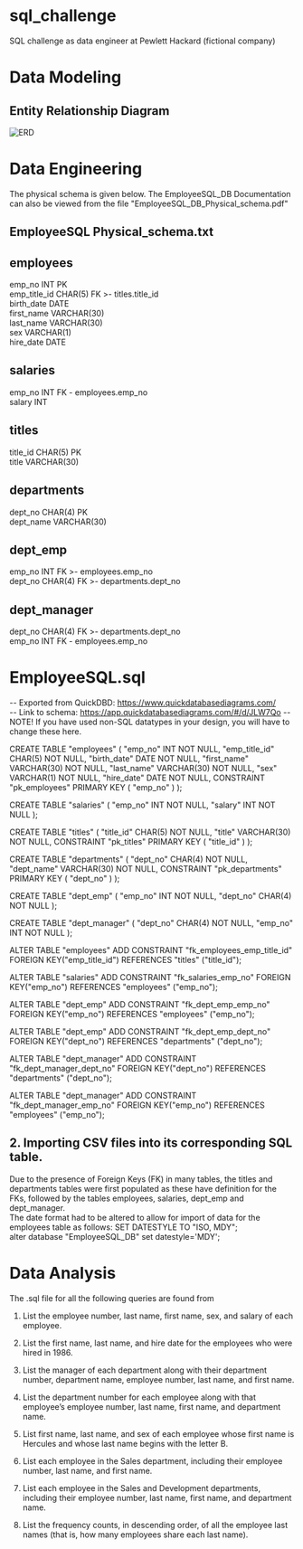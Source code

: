 # sql_challenge
SQL challenge as data engineer at Pewlett Hackard (fictional company)


# Data Modeling

## Entity Relationship Diagram



![ERD](https://github.com/user-attachments/assets/ad12898f-15e1-4038-a4c1-b366f5e9c08b)

# Data Engineering

The physical schema is given below. The  EmployeeSQL_DB Documentation can also be viewed from the file "EmployeeSQL_DB_Physical_schema.pdf"

## EmployeeSQL Physical_schema.txt

employees 
-
emp_no INT PK <br>
emp_title_id CHAR(5) FK >- titles.title_id <br>
birth_date DATE <br>
first_name VARCHAR(30) <br>
last_name VARCHAR(30) <br>
sex VARCHAR(1) <br>
hire_date DATE <br>

salaries
-
emp_no INT FK - employees.emp_no <br>
salary INT <br>


titles
-
title_id CHAR(5) PK <br>
title VARCHAR(30) <br>


departments
-
dept_no CHAR(4) PK  <br>
dept_name VARCHAR(30) <br>


dept_emp 
-
emp_no INT FK >- employees.emp_no <br>
dept_no CHAR(4) FK >- departments.dept_no <br>


dept_manager
-
dept_no CHAR(4) FK >- departments.dept_no <br>
emp_no INT FK - employees.emp_no <br>


# EmployeeSQL.sql

-- Exported from QuickDBD: https://www.quickdatabasediagrams.com/ <br>
-- Link to schema: https://app.quickdatabasediagrams.com/#/d/JLW7Qo
-- NOTE! If you have used non-SQL datatypes in your design, you will have to change these here.


CREATE TABLE "employees" (
    "emp_no" INT   NOT NULL,
    "emp_title_id" CHAR(5)   NOT NULL,
    "birth_date" DATE   NOT NULL,
    "first_name" VARCHAR(30)   NOT NULL,
    "last_name" VARCHAR(30)   NOT NULL,
    "sex" VARCHAR(1)   NOT NULL,
    "hire_date" DATE   NOT NULL,
    CONSTRAINT "pk_employees" PRIMARY KEY (
        "emp_no"
     )
);

CREATE TABLE "salaries" (
    "emp_no" INT   NOT NULL,
    "salary" INT   NOT NULL
);

CREATE TABLE "titles" (
    "title_id" CHAR(5)   NOT NULL,
    "title" VARCHAR(30)   NOT NULL,
    CONSTRAINT "pk_titles" PRIMARY KEY (
        "title_id"
     )
);

CREATE TABLE "departments" (
    "dept_no" CHAR(4)   NOT NULL,
    "dept_name" VARCHAR(30)   NOT NULL,
    CONSTRAINT "pk_departments" PRIMARY KEY (
        "dept_no"
     )
);

CREATE TABLE "dept_emp" (
    "emp_no" INT   NOT NULL,
    "dept_no" CHAR(4)   NOT NULL
);

CREATE TABLE "dept_manager" (
    "dept_no" CHAR(4)   NOT NULL,
    "emp_no" INT   NOT NULL
);

ALTER TABLE "employees" ADD CONSTRAINT "fk_employees_emp_title_id" FOREIGN KEY("emp_title_id")
REFERENCES "titles" ("title_id");

ALTER TABLE "salaries" ADD CONSTRAINT "fk_salaries_emp_no" FOREIGN KEY("emp_no")
REFERENCES "employees" ("emp_no");

ALTER TABLE "dept_emp" ADD CONSTRAINT "fk_dept_emp_emp_no" FOREIGN KEY("emp_no")
REFERENCES "employees" ("emp_no");

ALTER TABLE "dept_emp" ADD CONSTRAINT "fk_dept_emp_dept_no" FOREIGN KEY("dept_no")
REFERENCES "departments" ("dept_no");

ALTER TABLE "dept_manager" ADD CONSTRAINT "fk_dept_manager_dept_no" FOREIGN KEY("dept_no")
REFERENCES "departments" ("dept_no");

ALTER TABLE "dept_manager" ADD CONSTRAINT "fk_dept_manager_emp_no" FOREIGN KEY("emp_no")
REFERENCES "employees" ("emp_no");




## 2. Importing CSV files into its corresponding SQL table.

Due to the presence of Foreign Keys (FK) in many tables, the titles and departments tables were first populated as these have definition for the FKs, followed by the tables employees, salaries, dept_emp and dept_manager.<br>
The date format had to be altered to allow for import of data for the employees table as follows:
SET DATESTYLE TO "ISO, MDY"; <br>
alter database "EmployeeSQL_DB" set datestyle='MDY';


# Data Analysis

The .sql file for all the following queries are found from  

1. List the employee number, last name, first name, sex, and salary of each employee.

2. List the first name, last name, and hire date for the employees who were hired in 1986.

3. List the manager of each department along with their department number, department name, employee number, last name, and first name.

4. List the department number for each employee along with that employee’s employee number, last name, first name, and department name.

5. List first name, last name, and sex of each employee whose first name is Hercules and whose last name begins with the letter B.

6. List each employee in the Sales department, including their employee number, last name, and first name.

7. List each employee in the Sales and Development departments, including their employee number, last name, first name, and department name.

8. List the frequency counts, in descending order, of all the employee last names (that is, how many employees share each last name).


